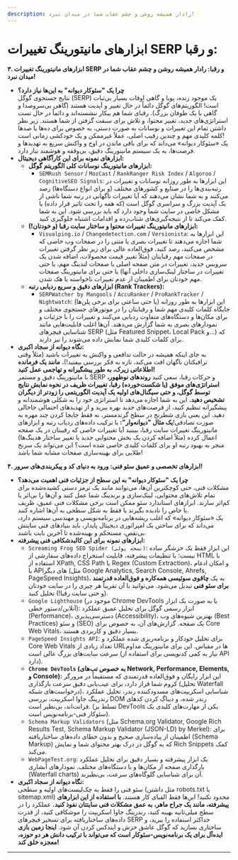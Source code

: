 ```yaml
---
description: رادار همیشه روشن و چشم عقاب شما در میدان نبرد!
---
```


# ابزارهای مانیتورینگ تغییرات SERP و رقبا:

**۳. ابزارهای مانیتورینگ تغییرات SERP و رقبا: رادار همیشه روشن و چشم عقاب شما در میدان نبرد!**

* **چرا یک "سئوکار دیوانه" به این‌ها نیاز دارد؟**\
  نتایج جستجوی گوگل (SERP) یک موجود زنده، پویا و گاهی اوقات بسیار بی‌ثبات است! الگوریتم‌های گوگل دائماً در حال تغییر و آپدیت هستند (گاهی بی‌سروصدا و گاهی با یک طوفان بزرگ). رقبای شما هم بیکار ننشسته‌اند و دائماً در حال تست استراتژی‌های جدید، تغییر محتوا، و تلاش برای سبقت گرفتن از شما هستند. زیر نظر داشتن تمام این تغییرات و نوسانات به صورت دستی، به خصوص برای ده‌ها یا صدها کلمه کلیدی مهم و چندین رقیب اصلی، عملاً غیرممکن و یک خودکشی زمانی است!\
  یک «سئوکار دیوانه» می‌داند که برای باقی ماندن در اوج و واکنش سریع به تهدیدها و فرصت‌ها، به یک سیستم مانیتورینگ دقیق، بی‌وقفه و هوشمند نیاز دارد.
* **ابزارهای نمونه برای این کارآگاهی دیجیتال:**
  * **ابزارهای مانیتورینگ نوسانات کلی الگوریتم گوگل:**
    * `SEMRush Sensor` / `MozCast` / `RankRanger Risk Index` / `Algoroo` / `CognitiveSEO Signals`: این ابزارها به طور روزانه نوسانات و تغییرات در رتبه‌بندی‌ها را در صنایع و کشورهای مختلف (و برای انواع دستگاه‌ها) رصد می‌کنند و به شما نشان می‌دهند که آیا تغییرات ناگهانی در رتبه شما ناشی از یک آپدیت بزرگ و سراسری گوگل است (که همه را تحت تاثیر قرار داده) یا مشکل خاصی در سایت شما وجود دارد که باید بررسی شود. این به شما کمک می‌کند تا از نتیجه‌گیری‌های شتاب‌زده و اقدامات اشتباه جلوگیری کنید.
  * **ابزارهای مانیتورینگ تغییرات محتوا و ساختار سایت رقبا (و خودتان!):**
    * `Visualping.io` / `Changedetection.com` / `Versionista`: این ابزارها به شما اجازه می‌دهند تا تغییرات بصری یا متنی را در صفحات وب خاصی که مشخص می‌کنید، رصد کنید. فوق‌العاده عالی برای زیر نظر گرفتن تغییرات در صفحات مهم رقبایتان (مثلاً تغییر قیمت محصولات، اضافه شدن یک سرویس جدید، تغییرات در متن صفحه اصلی یا صفحات لندینگ مهم، یا حتی تغییرات در ساختار لینک‌سازی داخلی آنها) یا حتی برای مانیتورینگ صفحات مهم خودتان برای اطمینان از عدم تغییرات ناخواسته یا هک شدن.
  * **ابزارهای دقیق و سریع ردیابی رتبه (Rank Trackers):**
    * `SERPWatcher by Mangools` / `AccuRanker` / `ProRankTracker` / `Nightwatch`: این ابزارها به طور روزانه (یا حتی ساعتی برای برخی پلن‌ها) جایگاه کلمات کلیدی مهم شما و رقبایتان را در موتورهای جستجوی مختلف و برای مکان‌ها و دستگاه‌های متفاوت ردیابی می‌کنند و تغییرات را با جزئیات و نمودارهای بصری به شما گزارش می‌دهند. آن‌ها اغلب قابلیت‌هایی مانند شناسایی فیچرهای SERP (مثل Featured Snippet، Local Pack و...) که برای کلمات کلیدی شما نمایش داده می‌شوند را نیز دارند.
* **نگاه دیوانه از سجاد اکبری:**\
  به جای اینکه همیشه در حالت تدافعی و واکنش به تغییرات باشید (مثلاً وقتی ترافیکتان ناگهان افت می‌کند، تازه به فکر بررسی بیفتید!)، **مانند یک فرمانده اطلاعاتی زیرک، به طور پیشگیرانه و تهاجمی عمل کنید!**\
  با مانیتورینگ دقیق و مستمر SERP و حرکات رقبا، سعی کنید **روندهای نوظهور، استراتژی‌های موفق (یا شکست‌خورده) رقبا، تغییرات ظریف در نحوه نمایش نتایج توسط گوگل، و حتی سیگنال‌های اولیه یک آپدیت الگوریتمی را زودتر از دیگران تشخیص دهید.** این به شما اجازه می‌دهد تا استراتژی خود را به شکلی هوشمندانه و پیشگیرانه تنظیم کنید، از فرصت‌های جدید بهره ببرید و از تهدیدهای احتمالی جاخالی دهید. این یعنی بازی شطرنج در سطح گرندمستر، نه فقط جابجا کردن چند مهره به صورت تصادفی!**یک مثال "دیوانه‌وار":** با ترکیب داده‌های ردیاب رتبه و ابزارهای مانیتورینگ تغییرات سایت رقبا، ببینید آیا تغییرات خاصی که رقیبتان در یک صفحه اعمال کرده (مثلاً اضافه کردن یک بخش محتوایی جدید یا تغییر ساختار هدینگ‌ها) منجر به بهبود رتبه او برای کلمات کلیدی خاصی شده است؟ این می‌تواند یک سرنخ طلایی برای بهینه‌سازی صفحات مشابه شما باشد!

**۴. ابزارهای تخصصی و عمیق سئو فنی: ورود به دنیای کد و پیکربندی‌های سرور!**

* **چرا یک "سئوکار دیوانه" به این سطح از جزئیات فنی اهمیت می‌دهد؟**\
  مشکلات فنی، حتی کوچکترین آن‌ها، می‌توانند مانند یک ترمز دستی کشیده‌شده برای تمام تلاش‌های محتوایی، لینک‌سازی و برندینگ شما عمل کنند و آن‌ها را بی‌اثر یا کم‌اثر سازند. ابزارهای استاندارد سئو ممکن است برخی مشکلات فنی عمیق، ظریف یا خاص را نادیده بگیرند یا فقط به شکل سطحی به آن‌ها اشاره کنند.\
  یک «سئوکار دیوانه» که اغلب ریشه‌هایی در برنامه‌نویسی و مهندسی سیستم دارد، می‌داند که برای ساختن یک امپراتوری دیجیتال پایدار، باید بنیادهای فنی سایتش بی‌نقص، مستحکم و بهینه‌شده تا آخرین بایت باشند.
* **ابزارهای نمونه برای این کالبدشکافی فنی پیشرفته:**
  * `Screaming Frog SEO Spider (نسخه پولی)`: این ابزار فقط یک خزشگر ساده نیست؛ با تنظیمات پیشرفته، قابلیت استخراج داده‌های سفارشی از HTML با استفاده از XPath, CSS Path یا Regex (Custom Extraction)، و امکان ادغام با APIهای دیگر (مثل Google Analytics, Search Console, Ahrefs, PageSpeed Insights)، به یک **چاقوی سوئیسی همه‌کاره و فوق‌العاده قدرتمند برای سئو فنی** تبدیل می‌شود. می‌توانید با آن تقریباً هر چیزی را در سایت خودتان (و حتی سایت رقبا!) تحلیل کنید.
  * `Google Lighthouse` (موجود در Chrome DevTools یا به صورت یک ابزار آنلاین/دستور خطی): ابزار رسمی گوگل برای تحلیل عمیق عملکرد (Performance)، دسترسی‌پذیری (Accessibility)، بهترین شیوه‌های وب (Best Practices) و سئو (SEO) یک صفحه. گزارش‌های آن، به خصوص برای Core Web Vitals، بسیار دقیق و کاربردی هستند.
  * `PageSpeed Insights API`: برای تحلیل خودکار و برنامه‌ریزی شده عملکرد و Core Web Vitals تعداد زیادی از URLها در مقیاس. این برای مانیتورینگ مداوم سرعت سایت‌های بزرگ عالی است (نیاز به کمی کدنویسی برای استفاده از API دارد).
  * **`Chrome DevTools` (به خصوص تب‌های Network, Performance, Elements, و Console):** این ابزار رایگان و فوق‌العاده قدرتمندی که مستقیماً در مرورگر کروم شما قرار دارد، برای عیب‌یابی دقیق سرعت بارگذاری (تحلیل Waterfall درخواست‌های شبکه)، شناسایی اسکریپت‌های مسدودکننده رندر، تحلیل عملکرد رندرینگ جاوا اسکریپت، بررسی DOM رندر شده، و دیباگ کردن کدهای فرانت‌اند، بی‌نظیر است. (تسلط بر DevTools یکی از مهارت‌های کلیدی یک سئوکار فنی-برنامه‌نویس است).
  * `Schema Markup Validators` (مثل Schema.org Validator, Google Rich Results Test, Schema Markup Validator (JSON-LD) by Merkel): برای اطمینان از پیاده‌سازی صحیح و بدون خطای داده‌های ساختاریافته (Schema Markup) که به گوگل در درک بهتر محتوای شما و نمایش Rich Snippets کمک می‌کند.
  * `WebPageTest.org`: یک ابزار پیشرفته و بسیار دقیق برای تحلیل عملکرد بارگذاری صفحه از مکان‌ها و با دستگاه‌های مختلف. نمودارهای آبشاری (Waterfall charts) آن برای شناسایی گلوگاه‌های سرعت، بی‌نظیرند.
* **نگاه دیوانه از سجاد اکبری:**\
  سئو فنی را فقط به چک‌لیست‌های اولیه و سطحی (مثل داشتن robots.txt یا sitemap.xml) محدود نکنید! این‌ها فقط الفبای کار هستند. **با استفاده از این ابزارهای پیشرفته، مانند یک جراح ماهر، به عمق مشکلات فنی سایتتان نفوذ کنید.** عملکرد را در سطح میلی‌ثانیه بهینه کنید، رندرینگ جاوا اسکریپت را موشکافی کنید، از قدرت داده‌های ساختاریافته برای تسخیر فیچرهای SERP حداکثر استفاده را ببرید، و ساختاری بسازید که گوگل عاشق خزش و ایندکس کردن آن شود. **اینجا زمین بازی ایده‌آل برای یک برنامه‌نویس-سئوکار است که می‌تواند با ترکیب دانش هر دو حوزه، معجزه خلق کند!**

***

